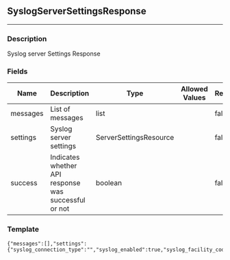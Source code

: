 ## SyslogServerSettingsResponse
---
### Description
Syslog server Settings Response
### Fields
| Name | Description | Type | Allowed Values | Required |
| ---- | ----------- | ---- | -------------- | -------- |
| messages | List of messages | list |  | false |
| settings | Syslog server settings | ServerSettingsResource |  | false |
| success | Indicates whether API response was successful or not | boolean |  | false |
### Template
```
{"messages":[],"settings":{"syslog_connection_type":"","syslog_enabled":true,"syslog_facility_code":0,"syslog_ip_address":"","syslog_port_number":0,"syslog_protocol":"","syslog_severity_blocked":"","syslog_severity_blocked_perimeter":"","syslog_severity_exploited":"","syslog_severity_probed":"","syslog_severity_probed_perimeter":"","syslog_severity_suspicious":""},"success":true}
```
